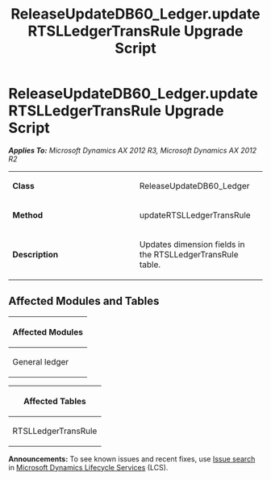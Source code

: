 ﻿---
title: ReleaseUpdateDB60_Ledger.updateRTSLLedgerTransRule Upgrade Script
TOCTitle: ReleaseUpdateDB60_Ledger.updateRTSLLedgerTransRule Upgrade Script
ms:assetid: 581b1df2-17c8-e9a6-3278-620346879af8
ms:mtpsurl: https://msdn.microsoft.com/en-us/library/JJ736230(v=AX.60)
ms:contentKeyID: 49708406
ms.date: 05/18/2015
mtps_version: v=AX.60
---

# ReleaseUpdateDB60\_Ledger.updateRTSLLedgerTransRule Upgrade Script 


_**Applies To:** Microsoft Dynamics AX 2012 R3, Microsoft Dynamics AX 2012 R2_

<table>
<colgroup>
<col style="width: 50%" />
<col style="width: 50%" />
</colgroup>
<tbody>
<tr class="odd">
<td><p><strong>Class</strong></p></td>
<td><p>ReleaseUpdateDB60_Ledger</p></td>
</tr>
<tr class="even">
<td><p><strong>Method</strong></p></td>
<td><p>updateRTSLLedgerTransRule</p></td>
</tr>
<tr class="odd">
<td><p><strong>Description</strong></p></td>
<td><p>Updates dimension fields in the RTSLLedgerTransRule table.</p></td>
</tr>
</tbody>
</table>


## Affected Modules and Tables

<table>
<colgroup>
<col style="width: 100%" />
</colgroup>
<thead>
<tr class="header">
<th><p>Affected Modules</p></th>
</tr>
</thead>
<tbody>
<tr class="odd">
<td><p>General ledger</p></td>
</tr>
</tbody>
</table>


<table>
<colgroup>
<col style="width: 100%" />
</colgroup>
<thead>
<tr class="header">
<th><p>Affected Tables</p></th>
</tr>
</thead>
<tbody>
<tr class="odd">
<td><p>RTSLLedgerTransRule</p></td>
</tr>
</tbody>
</table>

  
**Announcements:** To see known issues and recent fixes, use [Issue search](http://go.microsoft.com/fwlink/?linkid=389258) in [Microsoft Dynamics Lifecycle Services](http://go.microsoft.com/fwlink/?linkid=306505) (LCS).


